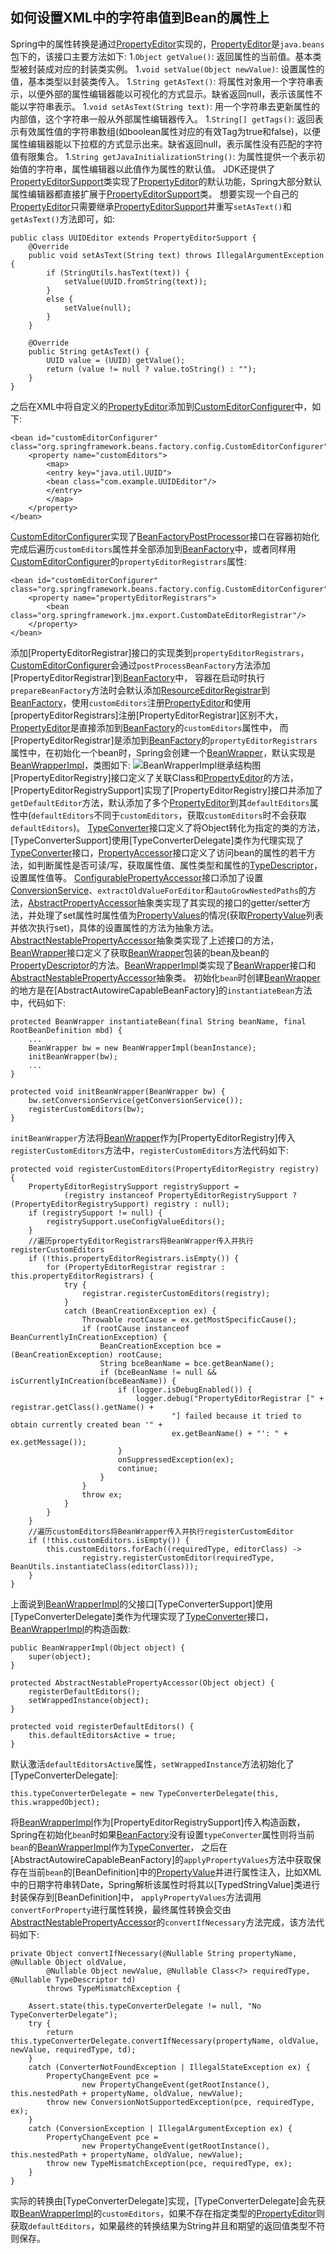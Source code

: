 ## 如何设置XML中的字符串值到Bean的属性上

Spring中的属性转换是通过[PropertyEditor]实现的，[PropertyEditor]是`java.beans`包下的，该接口主要方法如下:
1.`Object getValue()`: 返回属性的当前值。基本类型被封装成对应的封装类实例。
1.`void setValue(Object newValue)`: 设置属性的值，基本类型以封装类传入。
1.`String getAsText()`: 将属性对象用一个字符串表示，以便外部的属性编辑器能以可视化的方式显示。缺省返回null，表示该属性不能以字符串表示。
1.`void setAsText(String text)`: 用一个字符串去更新属性的内部值，这个字符串一般从外部属性编辑器传入。
1.`String[] getTags()`: 返回表示有效属性值的字符串数组(如boolean属性对应的有效Tag为true和false)，以便属性编辑器能以下拉框的方式显示出来。缺省返回null，表示属性没有匹配的字符值有限集合。
1.`String getJavaInitializationString()`: 为属性提供一个表示初始值的字符串，属性编辑器以此值作为属性的默认值。
JDK还提供了[PropertyEditorSupport]类实现了[PropertyEditor]的默认功能，Spring大部分默认属性编辑器都直接扩展于[PropertyEditorSupport]类。
想要实现一个自己的[PropertyEditor]只需要继承[PropertyEditorSupport]并重写`setAsText()`和`getAsText()`方法即可，如:
```
public class UUIDEditor extends PropertyEditorSupport {
    @Override
    public void setAsText(String text) throws IllegalArgumentException {
        if (StringUtils.hasText(text)) {
            setValue(UUID.fromString(text));
        }
        else {
            setValue(null);
        }
    }

    @Override
    public String getAsText() {
        UUID value = (UUID) getValue();
        return (value != null ? value.toString() : "");
    }
}
```
之后在XML中将自定义的[PropertyEditor]添加到[CustomEditorConfigurer]中，如下:
```
<bean id="customEditorConfigurer" class="org.springframework.beans.factory.config.CustomEditorConfigurer">
	<property name="customEditors">
	    <map>
	    <entry key="java.util.UUID">
		<bean class="com.example.UUIDEditor"/>
		</entry>
		</map>
	</property>
</bean>
```
[CustomEditorConfigurer]实现了[BeanFactoryPostProcessor]接口在容器初始化完成后遍历`customEditors`属性并全部添加到[BeanFactory]中，或者同样用[CustomEditorConfigurer]的`propertyEditorRegistrars`属性:
```
<bean id="customEditorConfigurer" class="org.springframework.beans.factory.config.CustomEditorConfigurer">
	<property name="propertyEditorRegistrars">
		<bean class="org.springframework.jmx.export.CustomDateEditorRegistrar"/>
	</property>
</bean>
```
添加[PropertyEditorRegistrar]接口的实现类到`propertyEditorRegistrars`，[CustomEditorConfigurer]会通过`postProcessBeanFactory`方法添加[PropertyEditorRegistrar]到[BeanFactory]中，
容器在启动时执行`prepareBeanFactory`方法时会默认添加[ResourceEditorRegistrar]到[BeanFactory]，使用`customEditors`注册[PropertyEditor]和使用[propertyEditorRegistrars]注册[PropertyEditorRegistrar]区别不大，[PropertyEditor]是直接添加到[BeanFactory]的`customEditors`属性中，
而[PropertyEditorRegistrar]是添加到[BeanFactory]的`propertyEditorRegistrars`属性中，在初始化一个bean时，Spring会创建一个[BeanWrapper]，默认实现是[BeanWrapperImpl]，类图如下:
![BeanWrapperImpl继承结构图](img/BeanWrapperImpl.png)
[PropertyEditorRegistry]接口定义了关联Class和[PropertyEditor]的方法，[PropertyEditorRegistrySupport]实现了[PropertyEditorRegistry]接口并添加了`getDefaultEditor`方法，默认添加了多个[PropertyEditor]到其`defaultEditors`属性中(`defaultEditors`不同于`customEditors`，获取`customEditors`时不会获取`defaultEditors`)。
[TypeConverter]接口定义了将Object转化为指定的类的方法，[TypeConverterSupport]使用[TypeConverterDelegate]类作为代理实现了[TypeConverter]接口，[PropertyAccessor]接口定义了访问bean的属性的若干方法，如判断属性是否可读/写，获取属性值、属性类型和属性的[TypeDescriptor]，设置属性值等。
[ConfigurablePropertyAccessor]接口添加了设置[ConversionService]、`extractOldValueForEditor`和`autoGrowNestedPaths`的方法，[AbstractPropertyAccessor]抽象类实现了其实现的接口的getter/setter方法，并处理了set属性时属性值为[PropertyValues]的情况(获取[PropertyValue]列表并依次执行set)，具体的设置属性的方法为抽象方法。
[AbstractNestablePropertyAccessor]抽象类实现了上述接口的方法，[BeanWrapper]接口定义了获取[BeanWrapper]包装的bean及bean的[PropertyDescriptor]的方法。[BeanWrapperImpl]类实现了[BeanWrapper]接口和[AbstractNestablePropertyAccessor]抽象类。
初始化`bean`时创建[BeanWrapper]的地方是在[AbstractAutowireCapableBeanFactory]的`instantiateBean`方法中，代码如下:
```
protected BeanWrapper instantiateBean(final String beanName, final RootBeanDefinition mbd) {
    ...
    BeanWrapper bw = new BeanWrapperImpl(beanInstance);
    initBeanWrapper(bw);
    ...
}

protected void initBeanWrapper(BeanWrapper bw) {
	bw.setConversionService(getConversionService());
	registerCustomEditors(bw);
}
```
`initBeanWrapper`方法将[BeanWrapper]作为[PropertyEditorRegistry]传入`registerCustomEditors`方法中，`registerCustomEditors`方法代码如下:
```
protected void registerCustomEditors(PropertyEditorRegistry registry) {
	PropertyEditorRegistrySupport registrySupport =
			(registry instanceof PropertyEditorRegistrySupport ? (PropertyEditorRegistrySupport) registry : null);
	if (registrySupport != null) {
		registrySupport.useConfigValueEditors();
	}
	//遍历propertyEditorRegistrars将BeanWrapper传入并执行registerCustomEditors
	if (!this.propertyEditorRegistrars.isEmpty()) {
		for (PropertyEditorRegistrar registrar : this.propertyEditorRegistrars) {
			try {
				registrar.registerCustomEditors(registry);
			}
			catch (BeanCreationException ex) {
				Throwable rootCause = ex.getMostSpecificCause();
				if (rootCause instanceof BeanCurrentlyInCreationException) {
					BeanCreationException bce = (BeanCreationException) rootCause;
					String bceBeanName = bce.getBeanName();
					if (bceBeanName != null && isCurrentlyInCreation(bceBeanName)) {
						if (logger.isDebugEnabled()) {
							logger.debug("PropertyEditorRegistrar [" + registrar.getClass().getName() +
									"] failed because it tried to obtain currently created bean '" +
									ex.getBeanName() + "': " + ex.getMessage());
						}
						onSuppressedException(ex);
						continue;
					}
				}
				throw ex;
			}
		}
	}
	//遍历customEditors将BeanWrapper传入并执行registerCustomEditor
    if (!this.customEditors.isEmpty()) {
		this.customEditors.forEach((requiredType, editorClass) ->
				registry.registerCustomEditor(requiredType, BeanUtils.instantiateClass(editorClass)));
	}
}
```
上面说到[BeanWrapperImpl]的父接口[TypeConverterSupport]使用[TypeConverterDelegate]类作为代理实现了[TypeConverter]接口，[BeanWrapperImpl]的构造函数:
```
public BeanWrapperImpl(Object object) {
	super(object);
}

protected AbstractNestablePropertyAccessor(Object object) {
	registerDefaultEditors();
	setWrappedInstance(object);
}

protected void registerDefaultEditors() {
	this.defaultEditorsActive = true;
}
```
默认激活`defaultEditorsActive`属性，`setWrappedInstance`方法初始化了[TypeConverterDelegate]:
```
this.typeConverterDelegate = new TypeConverterDelegate(this, this.wrappedObject);
```
将[BeanWrapperImpl]作为[PropertyEditorRegistrySupport]传入构造函数，Spring在初始化`bean`时如果[BeanFactory]没有设置`typeConverter`属性则将当前`bean`的[BeanWrapperImpl]作为[TypeConverter]，
之后在[AbstractAutowireCapableBeanFactory]的`applyPropertyValues`方法中获取保存在当前`bean`的[BeanDefinition]中的[PropertyValue]并进行属性注入，比如XML中的日期字符串转Date，Spring解析该属性时将其以[TypedStringValue]类进行封装保存到[BeanDefinition]中，
`applyPropertyValues`方法调用`convertForProperty`进行属性转换，最终属性转换会交由[AbstractNestablePropertyAccessor]的`convertIfNecessary`方法完成，该方法代码如下:
```
private Object convertIfNecessary(@Nullable String propertyName, @Nullable Object oldValue,
		@Nullable Object newValue, @Nullable Class<?> requiredType, @Nullable TypeDescriptor td)
		throws TypeMismatchException {

	Assert.state(this.typeConverterDelegate != null, "No TypeConverterDelegate");
	try {
		return this.typeConverterDelegate.convertIfNecessary(propertyName, oldValue, newValue, requiredType, td);
	}
	catch (ConverterNotFoundException | IllegalStateException ex) {
		PropertyChangeEvent pce =
				new PropertyChangeEvent(getRootInstance(), this.nestedPath + propertyName, oldValue, newValue);
		throw new ConversionNotSupportedException(pce, requiredType, ex);
	}
	catch (ConversionException | IllegalArgumentException ex) {
		PropertyChangeEvent pce =
				new PropertyChangeEvent(getRootInstance(), this.nestedPath + propertyName, oldValue, newValue);
		throw new TypeMismatchException(pce, requiredType, ex);
	}
}
```
实际的转换由[TypeConverterDelegate]实现，[TypeConverterDelegate]会先获取[BeanWrapperImpl]的`customEditors`，如果不存在指定类型的[PropertyEditor]则获取`defaultEditors`，如果最终的转换结果为String并且和期望的返回值类型不符则保存。

[PropertyEditor]: aaa
[PropertyEditorSupport]: aaa
[CustomEditorConfigurer]: aaa
[BeanFactoryPostProcessor]: aaa
[BeanFactory]: aaa
[ResourceEditorRegistrar]: aaa
[BeanWrapper]: aaa
[BeanWrapperImpl]: aaa
[TypeConverter]: aaa
[PropertyAccessor]: aaa
[TypeDescriptor]: aaa
[ConfigurablePropertyAccessor]: aaa
[ConversionService]: aaa
[AbstractPropertyAccessor]: aaa
[PropertyValues]: aaa
[PropertyValue]: aaa
[AbstractNestablePropertyAccessor]: aaa
[BeanWrapper]: aaa
[PropertyDescriptor]: aaa
[BeanWrapperImpl]: aaa
